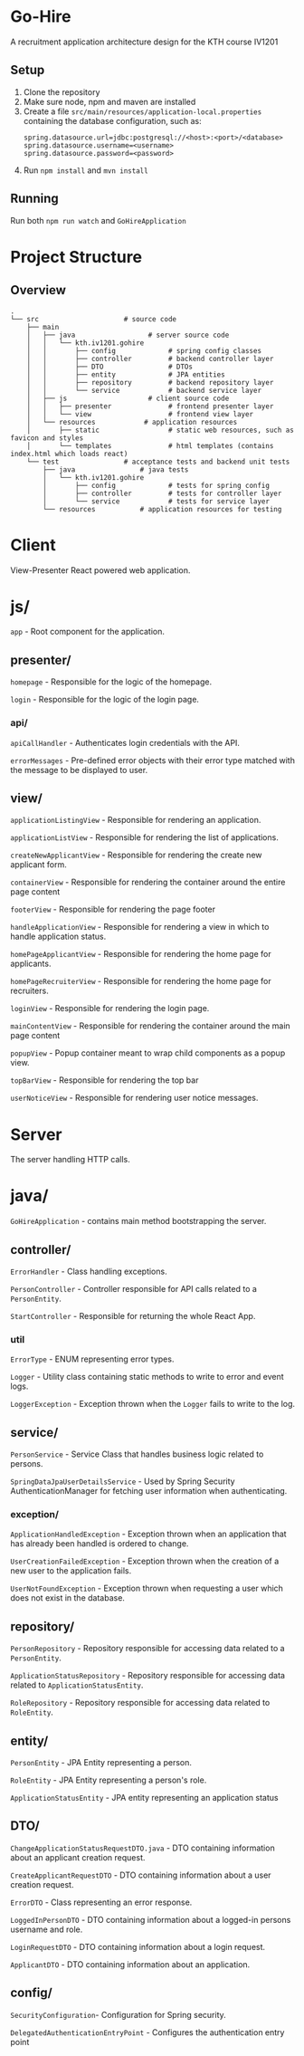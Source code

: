# Go-Hire 
A recruitment application architecture design for the KTH course IV1201

## Setup
1. Clone the repository
2. Make sure node, npm and maven are installed
3. Create a file `src/main/resources/application-local.properties` containing the database configuration, such as:
    ```
   spring.datasource.url=jdbc:postgresql://<host>:<port>/<database>
    spring.datasource.username=<username>
    spring.datasource.password=<password>
   ```
4. Run `npm install` and `mvn install`

## Running
Run both `npm run watch` and `GoHireApplication`

# Project Structure

## Overview
```
.
└── src                     # source code
    ├── main                
    │   ├── java                  # server source code
    │   │   └── kth.iv1201.gohire
    │   │       ├── config             # spring config classes
    │   │       ├── controller         # backend controller layer
    │   │       ├── DTO                # DTOs
    │   │       ├── entity             # JPA entities
    │   │       ├── repository         # backend repository layer
    │   │       └── service            # backend service layer
    │   ├── js                    # client source code
    │   │   ├── presenter              # frontend presenter layer
    │   │   └── view                   # frontend view layer
    │   └── resources            # application resources
    │       ├── static                 # static web resources, such as favicon and styles
    │       └── templates              # html templates (contains index.html which loads react)
    └── test                # acceptance tests and backend unit tests
        ├── java                # java tests
        │   └── kth.iv1201.gohire
        │       ├── config             # tests for spring config
        │       ├── controller         # tests for controller layer
        │       └── service            # tests for service layer
        └── resources           # application resources for testing
```

# Client
View-Presenter React powered web application.

# js/

`app` - Root component for the application.

## presenter/

`homepage` - Responsible for the logic of the homepage.

`login` - Responsible for the logic of the login page.

### api/

`apiCallHandler` - Authenticates login credentials with the API.

`errorMessages` - Pre-defined error objects with their error type matched with the message to be displayed to user.

## view/
`applicationListingView` - Responsible for rendering an application.

`applicationListView` - Responsible for rendering the list of applications.

`createNewApplicantView` - Responsible for rendering the create new applicant form.

`containerView` - Responsible for rendering the container around the entire page content

`footerView` - Responsible for rendering the page footer

`handleApplicationView` - Responsible for rendering a view in which to handle application status.

`homePageApplicantView` - Responsible for rendering the home page for applicants.

`homePageRecruiterView` - Responsible for rendering the home page for recruiters.

`loginView` - Responsible for rendering the login page.

`mainContentView` - Responsible for rendering the container around the main page content

`popupView` - Popup container meant to wrap child components as a popup view.

`topBarView` - Responsible for rendering the top bar

`userNoticeView` - Responsible for rendering user notice messages.

# Server
The server handling HTTP calls.

# java/

`GoHireApplication` - contains main method bootstrapping the server.

## controller/

`ErrorHandler` - Class handling exceptions.

`PersonController` - Controller responsible for API calls related to a `PersonEntity`.

`StartController` - Responsible for returning the whole React App.

### util

`ErrorType` - ENUM representing error types.

`Logger` - Utility class containing static methods to write to error and event logs.

`LoggerException` - Exception thrown when the `Logger` fails to write to the log.

## service/
`PersonService` - Service Class that handles business logic related to persons.

`SpringDataJpaUserDetailsService` - Used by Spring Security AuthenticationManager for fetching user information when authenticating.

### exception/
`ApplicationHandledException` - Exception thrown when an application that has already been handled is ordered to change.

`UserCreationFailedException` - Exception thrown when the creation of a new user to the application fails.

`UserNotFoundException` - Exception thrown when requesting a user which does not exist in the database.

## repository/
`PersonRepository` - Repository responsible for accessing data related to a `PersonEntity`.

`ApplicationStatusRepository` - Repository responsible for accessing data related to `ApplicationStatusEntity`.

`RoleRepository` - Repository responsible for accessing data related to `RoleEntity`.

## entity/ 
`PersonEntity` - JPA Entity representing a person.

`RoleEntity` - JPA Entity representing a person's role.

`ApplicationStatusEntity` - JPA entity representing an application status

## DTO/ 
`ChangeApplicationStatusRequestDTO.java` - DTO containing information about an applicant creation request.

`CreateApplicantRequestDTO` - DTO containing information about a user creation request.

`ErrorDTO` - Class representing an error response.

`LoggedInPersonDTO` - DTO containing information about a logged-in persons username and role.

`LoginRequestDTO` - DTO containing information about a login request.

`ApplicantDTO` - DTO containing information about an application.

## config/
`SecurityConfiguration`- Configuration for Spring security.

`DelegatedAuthenticationEntryPoint` - Configures the authentication entry point